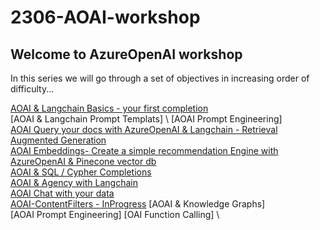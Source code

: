 # 2306-AOAI-workshop


## Welcome to AzureOpenAI workshop
In this series we will go through a set of objectives in increasing order of difficulty...

[AOAI & Langchain Basics - your first completion](./notebooks/Completions%20with%20AOAI%20%26%20Langchain.ipynb) \
[AOAI & Langchain Prompt Templats] \ 
[AOAI Prompt Engineering] \
[AOAI Query your docs with AzureOpenAI & Langchain - Retrieval Augmented Generation](./notebooks/AOAI-query-your-docs.ipynb) \
[AOAI Embeddings- Create a simple recommendation Engine with AzureOpenAI & Pinecone vector db](./notebooks/AOAI-Embeddings-RecommendationEngine.ipynb) \
[AOAI & SQL / Cypher Completions](./notebooks/AOAI-SQL-Cypher-Completions.ipynb) \
[AOAI & Agency with Langchain](./notebooks/AOAI-Langchain%20agency.ipynb) \
[AOAI Chat with your data](./notebooks/AOAI-Chat-with-your-data.py)     
[AOAI-ContentFilters - InProgress](./notebooks/AOAI-ContentFilters.py) 
[AOAI & Knowledge Graphs] \
[AOAI Prompt Engineering]
[OAI Function Calling] \


